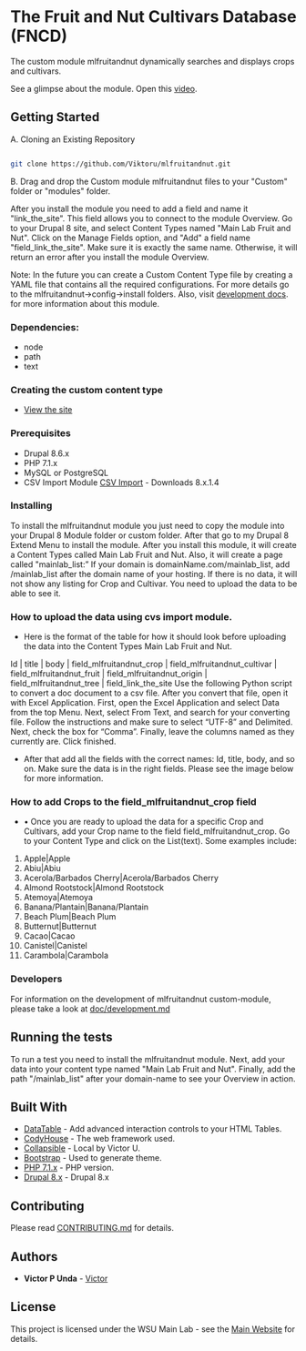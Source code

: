 # The Fruit and Nut Cultivars Database (FNCD)

The custom module mlfruitandnut dynamically searches and displays crops and cultivars.

See a glimpse about the module. Open this [video](https://vimeo.com/325511947).

## Getting Started

A. Cloning an Existing Repository  
```bash

git clone https://github.com/Viktoru/mlfruitandnut.git

```
B. Drag and drop the Custom module mlfruitandnut files to your "Custom" folder or "modules" folder.


After you install the module you need to add a field and name it "link_the_site". This field allows you to connect to the module Overview. Go to your Drupal 8 site, and select Content Types named "Main Lab Fruit and Nut". Click on the Manage Fields option, and "Add" a field name "field_link_the_site". Make sure it is exactly the same name.
Otherwise, it will return an error after you install the module Overview.

Note: In the future you can create a Custom Content Type file by creating a YAML file that contains all the required configurations. For more details go to the mlfruitandnut->config->install folders. 
Also, visit [development docs](https://github.com/Viktoru/mlfruitandnut/blob/master/mlfruitandnut/docs/development.md). for more information about this module.


### Dependencies:

- node
- path
- text

### Creating the custom content type

- [View the site](https://github.com/Viktoru/mlfruitandnut/blob/master/mlfruitandnut/docs/development_two.md)


### Prerequisites

- Drupal 8.6.x
- PHP 7.1.x
- MySQL or  PostgreSQL
- CSV Import Module [CSV Import](https://www.drupal.org/project/csv_importer) - Downloads 8.x.1.4

### Installing

To install the mlfruitandnut module you just need to copy the module into your Drupal 8 Module folder or custom folder. After that go to my Drupal 8 Extend Menu to install the module.
After you install this module, it will create a Content Types called Main Lab Fruit and Nut. Also, it will create a page called "mainlab_list:” If your domain is domainName.com/mainlab_list, add /mainlab_list after the domain name of your hosting. If there is no data, it will not show any listing for Crop and Cultivar. You need to upload the data to be able to see it.

### How to upload the data using cvs import module.

* Here is the format of the table for how it should look before uploading the data into the Content Types Main Lab Fruit and Nut.

Id | title | body | field_mlfruitandnut_crop | field_mlfruitandnut_cultivar | field_mlfruitandnut_fruit | field_mlfruitandnut_origin | field_mlfruitandnut_tree | field_link_the_site
Use the following Python script to convert a doc document to a csv file. After you convert that file, open it with Excel Application. First, open the Excel Application and select Data from the top Menu. Next, select From Text, and search for your converting file. Follow the instructions and make sure to select “UTF-8” and Delimited. Next, check the box for “Comma”. Finally, leave the columns named as they currently are. Click finished.

* After that add all the fields with the correct names: Id, title, body, and so on. Make sure the data is in the right fields. Please see the image below for more information. 


### How to add Crops to the field_mlfruitandnut_crop field

* •	Once you are ready to upload the data for a specific Crop and Cultivars, add your Crop name to the field field_mlfruitandnut_crop. Go to your Content Type and click on the List(text). Some examples include:

1. Apple|Apple
2. Abiu|Abiu
3. Acerola/Barbados Cherry|Acerola/Barbados Cherry
4. Almond Rootstock|Almond Rootstock
5. Atemoya|Atemoya
6. Banana/Plantain|Banana/Plantain
7. Beach Plum|Beach Plum
8. Butternut|Butternut
9. Cacao|Cacao
10. Canistel|Canistel
11. Carambola|Carambola

### Developers

For information on the development of mlfruitandnut custom-module, please take a look at [doc/development.md](https://github.com/Viktoru/mlfruitandnut/blob/master/mlfruitandnut/docs/development.md)

## Running the tests

To run a test you need to install the mlfruitandnut module. Next, add your data into your content type named "Main Lab Fruit and Nut".
Finally, add the path "/mainlab_list" after your domain-name to see your Overview in action.

## Built With

* [DataTable](https://datatables.net/) - Add advanced interaction controls to your HTML Tables.
* [CodyHouse](https://codyhouse.co/) - The web framework used.
* [Collapsible](https://github.com/Viktoru/Overview/tree/master/mainlab_list/assets/css) - Local by Victor U.
* [Bootstrap](https://getbootstrap.com/docs/3.4/) - Used to generate theme.
* [PHP 7.1.x](http://php.net/) - PHP version.
* [Drupal 8.x](http://www.drupal.org) - Drupal 8.x

## Contributing

Please read [CONTRIBUTING.md](https://github.com/Viktoru/) for details.

## Authors

* **Victor P Unda** - [Victor](https://github.com/Viktoru/)

## License

This project is licensed under the WSU Main Lab - see the [Main Website](http://www.bioinfo.wsu.edu) for details.
